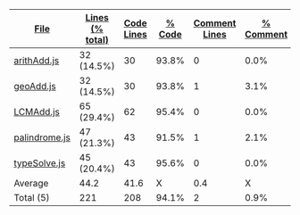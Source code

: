 
|[File](https://github.com/Agentx1943/APCSp-CreationProject/tree/main/statistics%2Fjavascript%2Fname_descending.md%2F)|[Lines (% total)](https://github.com/Agentx1943/APCSp-CreationProject/tree/main/statistics%2Fjavascript%2Flines_descending.md%2F)|[Code Lines](https://github.com/Agentx1943/APCSp-CreationProject/tree/main/statistics%2Fjavascript%2Fcode_descending.md%2F)|[% Code](https://github.com/Agentx1943/APCSp-CreationProject/tree/main/statistics%2Fjavascript%2Fproportion_code_descending.md%2F)|[Comment Lines](https://github.com/Agentx1943/APCSp-CreationProject/tree/main/statistics%2Fjavascript%2Fcomments_descending.md%2F)|[% Comment](https://github.com/Agentx1943/APCSp-CreationProject/tree/main/statistics%2Fjavascript%2Fproportion_comments_descending.md%2F)|[Blank Lines](https://github.com/Agentx1943/APCSp-CreationProject/tree/main/statistics%2Fjavascript%2Fblanks_descending.md%2F)|[% Blank](https://github.com/Agentx1943/APCSp-CreationProject/tree/main/statistics%2Fjavascript%2Fproportion_blanks_descending.md%2F)|
| --- | --- | --- | --- | --- | --- | --- | --- |
|[arithAdd.js](https://github.com/Agentx1943/APCSp-CreationProject/tree/main/src%2FarithAdd.js)|32 (14.5%)|30|93.8%|0|0.0%|2|6.3%|
|[geoAdd.js](https://github.com/Agentx1943/APCSp-CreationProject/tree/main/src%2FgeoAdd.js)|32 (14.5%)|30|93.8%|1|3.1%|1|3.1%|
|[LCMAdd.js](https://github.com/Agentx1943/APCSp-CreationProject/tree/main/src%2FLCMAdd.js)|65 (29.4%)|62|95.4%|0|0.0%|3|4.6%|
|[palindrome.js](https://github.com/Agentx1943/APCSp-CreationProject/tree/main/src%2Fpalindrome.js)|47 (21.3%)|43|91.5%|1|2.1%|3|6.4%|
|[typeSolve.js](https://github.com/Agentx1943/APCSp-CreationProject/tree/main/src%2FtypeSolve.js)|45 (20.4%)|43|95.6%|0|0.0%|2|4.4%|
|Average |44.2|41.6|X|0.4|X|2.2|X|
|Total (5)|221|208|94.1%|2| 0.9%|11|5.0%|